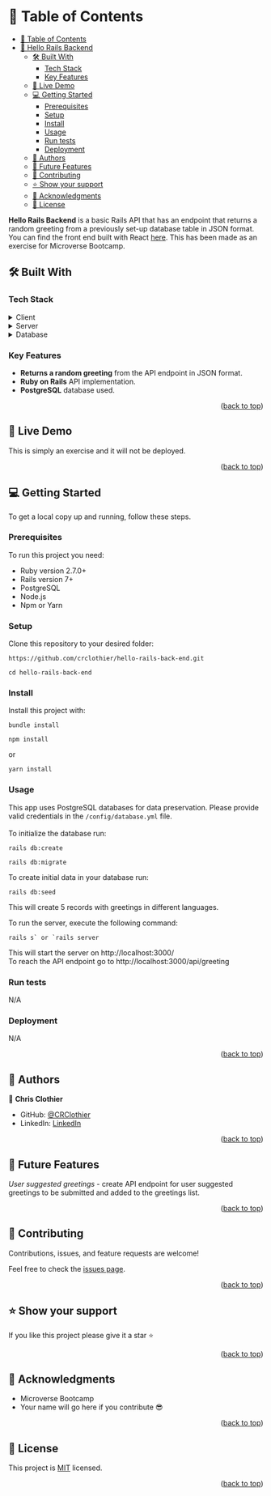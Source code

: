 # 📗 Table of Contents

- [📗 Table of Contents](#-table-of-contents)
- [📖 Hello Rails Backend ](#-hello-rails-backend-)
  - [🛠 Built With ](#-built-with-)
    - [Tech Stack ](#tech-stack-)
    - [Key Features ](#key-features-)
  - [🚀 Live Demo ](#-live-demo-)
  - [💻 Getting Started ](#-getting-started-)
    - [Prerequisites](#prerequisites)
    - [Setup](#setup)
    - [Install](#install)
    - [Usage](#usage)
    - [Run tests](#run-tests)
    - [Deployment](#deployment)
  - [👥 Authors ](#-authors-)
  - [🔭 Future Features ](#-future-features-)
  - [🤝 Contributing ](#-contributing-)
  - [⭐️ Show your support ](#️-show-your-support-)
  - [🙏 Acknowledgments ](#-acknowledgments-)
  - [📝 License ](#-license-)

<!-- PROJECT DESCRIPTION -->

**Hello Rails Backend** is a basic Rails API that has an endpoint that returns a random greeting from a previously set-up database table in JSON format. You can find the front end built with React [here](https://github.com/crclothier/hello-react-front-end).  This has been made as an exercise for Microverse Bootcamp.

## 🛠 Built With <a name="built-with"></a>
### Tech Stack <a name="tech-stack"></a>

<details>
  <summary>Client</summary>
  <ul>
    <li><a href="https://reactjs.org/">React.js</a></li>
    <li><a href="https://redux-toolkit.js.org/">Redux Toolkit</a></li>
  </ul>
</details>

<details>
  <summary>Server</summary>
  <ul>
    <li><a href="https://guides.rubyonrails.org/index.html">Ruby on Rails</a></li>
  </ul>
</details>

<details>
<summary>Database</summary>
  <ul>
    <li><a href="https://www.postgresql.org/">PostgreSQL</a></li>
  </ul>
</details>

<!-- Features -->

### Key Features <a name="key-features"></a>

- **Returns a random greeting** from the API endpoint in JSON format.
- **Ruby on Rails** API implementation.
- **PostgreSQL** database used.

<p align="right">(<a href="#readme-top">back to top</a>)</p>

<!-- LIVE DEMO -->

## 🚀 Live Demo <a name="live-demo"></a>

This is simply an exercise and it will not be deployed.

<p align="right">(<a href="#readme-top">back to top</a>)</p>

<!-- GETTING STARTED -->

## 💻 Getting Started <a name="getting-started"></a>

To get a local copy up and running, follow these steps.

### Prerequisites
To run this project you need:
- Ruby version 2.7.0+
- Rails version 7+
- PostgreSQL
- Node.js
- Npm or Yarn

### Setup

Clone this repository to your desired folder:

```
https://github.com/crclothier/hello-rails-back-end.git
```

```
cd hello-rails-back-end
```

### Install

Install this project with:

```
bundle install
```
```
npm install
```
or
```
yarn install
```

### Usage

This app uses PostgreSQL databases for data preservation. Please provide valid credentials in the `/config/database.yml` file.<br><br>
To initialize the database run:<br>
```
rails db:create
```
```
rails db:migrate
```
To create initial data in your database run:
```
rails db:seed
```
This will create 5 records with greetings in different languages.

To run the server, execute the following command:
```
rails s` or `rails server
```
This will start the server on http://localhost:3000/<br>
To reach the API endpoint go to http://localhost:3000/api/greeting

### Run tests
N/A

### Deployment

N/A

<p align="right">(<a href="#readme-top">back to top</a>)</p>

<!-- AUTHORS -->

## 👥 Authors <a name="authors"></a>

👤 **Chris Clothier**

- GitHub: [@CRClothier](https://github.com/crclothier)
- LinkedIn: [LinkedIn](https://www.linkedin.com/in/crclothier)

<p align="right">(<a href="#readme-top">back to top</a>)</p>

<!-- FUTURE FEATURES -->

## 🔭 Future Features <a name="future-features"></a>

*User suggested greetings* - create API endpoint for user suggested greetings to be submitted and added to the greetings list.

<p align="right">(<a href="#readme-top">back to top</a>)</p>

<!-- CONTRIBUTING -->

## 🤝 Contributing <a name="contributing"></a>

Contributions, issues, and feature requests are welcome!

Feel free to check the [issues page](https://github.com/crclothier/hello-rails-back-end/issues/).

<p align="right">(<a href="#readme-top">back to top</a>)</p>

<!-- SUPPORT -->

## ⭐️ Show your support <a name="support"></a>

If you like this project please give it a star ⭐

<p align="right">(<a href="#readme-top">back to top</a>)</p>

<!-- ACKNOWLEDGEMENTS -->

## 🙏 Acknowledgments <a name="acknowledgements"></a>
- Microverse Bootcamp
- Your name will go here if you contribute 😎

<p align="right">(<a href="#readme-top">back to top</a>)</p>

## 📝 License <a name="license"></a>

This project is [MIT](./LICENSE) licensed.

<p align="right">(<a href="#readme-top">back to top</a>)</p>
